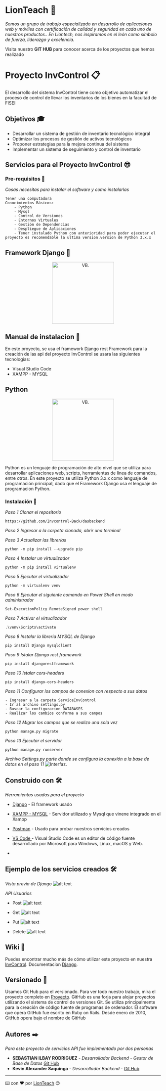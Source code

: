 # LionTeach :tiger:

_Somos un grupo de trabajo especializado en desarrollo de aplicaciones web y móviles con certificación de calidad y seguridad en cada uno de nuestros productos.._
_En Liontech, nos inspiramos en el león como símbolo de fuerza, liderazgo y excelencia._

Visita nuestro **GIT HUB** para conocer acerca de los proyectos que hemos realizado



#  Proyecto InvControl :clipboard:

El desarrollo del sistema InvControl tiene como objetivo automatizar el proceso de control de llevar los inventarios de los bienes en la facultad de FISEI

## Objetivos :mortar_board:
- Desarrollar un sistema de gestión de inventario tecnológico integral
- Optimizar los procesos de gestión de activos tecnológicos
- Proponer estrategias para la mejora continua del sistema
- Implementar un sistema de seguimiento y control de inventario

## Servicios para el Proyecto InvControl :sunglasses:
### Pre-requisitos :bookmark_tabs:

_Cosas necesitas para instalar el software y como instalarlas_

``` 
Tener una computadora 
Conocimientos Básicos:
    - Python
    - Mysql
    - Control de Versiones
    - Entornos Virtuales
    - Gestión de Dependencias
    - Despliegue de Aplicaciones 
    - Tener instalado Python con anterioridad para poder ejecutar el proyecto es recomendable la ultima version.version de Python 3.x.x
```

## Framework Django :green_book:
<center>
<img src="https://cdn.icon-icons.com/icons2/2107/PNG/512/file_type_django_icon_130645.png" alt="VB." width="200">
</center>

## Manual de instalacion :page_with_curl:
En este proyecto, se usa el framework Django rest Framework para la creación de las api del proyecto InvControl se usara las siguientes tecnologias:

- Visual Studio Code
- XAMPP - MYSQL

## Python

<center>
<img src="https://cdn.icon-icons.com/icons2/112/PNG/512/python_18894.png" alt="VB." width="200">
</center>

Python es un lenguaje de programación de alto nivel que se utiliza para desarrollar aplicaciones web, scripts, herramientas de línea de comandos, entre otros. En este proyecto se utiliza Python 3.x.x como lenguaje de programación principal, dado que el Framework Django usa el lenguaje de programacion Python.

### Instalación 🔧


_Paso 1 Clonar el repositorio_


`https://github.com/Invcontrol-Back/dasbackend`

_Paso 2 Ingresar a la carpeta clonada, abrir una terminal_


_Paso 3 Actualizar las librerias_

`python -m pip install --upgrade pip`

_Paso 4 Instalar un virtualizador_

`python -m pip install virtualenv`

_Paso 5 Ejecutar el virtualizador_

`python -m virtualenv venv`

_Paso 6 Ejecutar el siguiente comando en Power Shell en modo administrador_

`Set-ExecutionPolicy RemoteSigned power shell`

_Paso 7 Activar el virtualizador_

`.\venv\Scripts\activate`

_Paso 8 Instalar la libreria MYSQL de Django_

`pip install Django mysqlclient`

_Paso 9 Istalar Django rest framework_

`pip install djangorestframework`

_Paso 10 Istalar cors-headers_

`pip install django-cors-headers`

_Paso 11 Configurar los campos de conexion con respecto a sus datos_

```
- Ingresar a la carpeta ServiceInvControl
- Ir al archivo settings.py
- Buscar la configuracion DATABASES
- Realizar los cambios conforme a sus campos
```
_Paso 12 Migrar los campos que se realizo una sola vez_

`python manage.py migrate`

_Paso 13 Ejecutar el servidor_

`python manage.py runserver `


_Archivo Settings.py parte donde se configura la conexión a la base de datos en el paso 11_
![Interfaz.](https://github.com/Kevin-Saquinga/ImagenesGit/blob/main/batabase.png?raw=true
)


## Construido con 🛠️

_Herramientas usadas para el proyecto_

* [Django](https://www.djangoproject.com/) - El framework  usado
* [XAMPP - MYSQL](https://www.apachefriends.org/es/index.html) - Servidor utilizado y Mysql que vinene integrado en el Xampp
* [Postman](https://www.postman.com/) - Usado para probar nuestros servicios creados

* [VS Code ](https://code.visualstudio.com/) - Visual Studio Code es un editor de código fuente desarrollado por Microsoft para Windows, Linux, macOS y Web.
* 
## Ejemplo de los servicios creados 🛠️
_Vista previa de Django_
![alt text](<Captura de pantalla 2024-06-22 002558.png>)

_API Usuarios_

* Post
![alt text](post.png)

* Get
![alt text](get.png)
* Put
![alt text](PUT.png)
* Delete
![alt text](delete.png)
## Wiki 📖

Puedes encontrar mucho más de cómo utilizar este proyecto en nuestra [InvControl](https://github.com/Invcontrol-Back).
Documentacion  [Django](https://docs.djangoproject.com/en/5.0/).


## Versionado 📌

Usamos Git Hub para el versionado. Para ver todo nuestro trabajo, mira el proyecto completo en  [Proyecto](https://github.com/Invcontrol-Back).
GitHub es una forja para alojar proyectos utilizando el sistema de control de versiones Git. Se utiliza principalmente para la creación de código fuente de programas de ordenador. El software que opera GitHub fue escrito en Ruby on Rails. Desde enero de 2010, GitHub opera bajo el nombre de GitHub
 

## Autores ✒️

_Para este proyecto de servicios API fue implementado por dos personas_

* **SEBASTIAN ILBAY RODRIGUEZ** - *Desarrollador Backend - Gestor de Base de Datos* 
[Git Hub](https://github.com/ATLASSdeveloper)
* **Kevin Alexander Saquinga** - *Desarrollador Backend* - 
[Git Hub](https://github.com/KEVIN-XTREM-2023)





---
⌨️ con ❤️ por [LionTeach](https://view.genially.com/660b3858339334001371b7e5/presentation-presentacion-briefing) 😊
